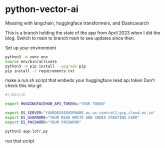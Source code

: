 # python-vector-ai
Messing with langchain, huggingface transformers, and Elasticsearch

This is a branch holding the state of the app from April 2023 when I did the blog. Switch to main to branch main to see updates since then.

Set up your environment

```sh
python3 -m venv env
source env/bin/activate
python3 -m pip install --upgrade pip
pip install -r requirements.txt
```

make a run.sh script that embeds your huggingface read api token
Don't check this into git

```sh
#!/bin/sh

export HUGGINGFACEHUB_API_TOKENs="YOUR TOKEN"

export ES_SERVER="YOURDESSERVERNAME.es.us-central1.gcp.cloud.es.io"
export ES_USERNAME="YOUR READ WRITE AND INDEX CREATING USER"
export ES_PASSWORD="YOUR PASSWORD"

python3 app-lotr.py
```

run that script